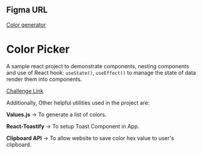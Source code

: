 ## Figma URL

[Color generator](https://www.figma.com/file/P2SJ5QGOZvi49EOpoVTvsT/Color-generator?node-id=0%3A1&t=ZY2gnIJ9zGTSXPW8-1)

# Color Picker

A sample react project to demonstrate components, nesting components and use of React hook: `useState()`, `useEffect()` to manage the state of data render them into components.

[Challenge Link](https://github.com/john-smilga/react-course-v3/tree/main/04-fundamental-projects/09-color-generator/starter)

Additionally, Other helpful utilities used in the project are:

**Values.js** -> To generate a list of colors.

**React-Toastify** -> To setup Toast Component in App.

**Clipboard API** -> To allow website to save color hex value to user's clipboard.
